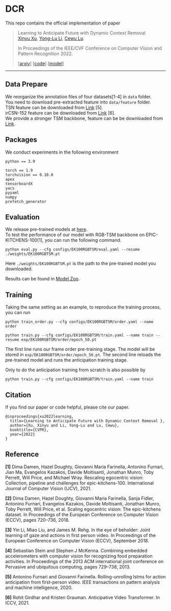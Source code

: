 # DCR

This repo contains the official implementation of paper


> Learning to Anticipate Future with Dynamic Context Removal    
> [Xinyu Xu](https://xuxinyu.website), [Yong-Lu Li](https://dirtyharrylyl.github.io/), [Cewu Lu](https://mvig.sjtu.edu.cn).
>
> In Proceedings of the IEEE/CVF Conference on Computer Vision and Pattern Recognition 2022.
> 
> [[arxiv](https://arxiv.org/abs/2204.02587)] [[code](https://github.com/AllenXuuu/DCR)] [[model](https://drive.google.com/drive/folders/1bXFs1_9HBPi74LpsYfxx753Vkc6BbEHa?usp=sharing)]
****

## Data Prepare

We reorganize the annotation files of four datasets[1-4] in ```data``` folder.   
You need to download pre-extracted feature into ```data/feature``` folder.    
TSN feature can be downloaded from [Link](https://github.com/fpv-iplab/rulstm) [5].   
irCSN-152 feature can be downloaded from [Link](https://github.com/facebookresearch/AVT) [6].    
We provide a stronger TSM backbone, feature can be be downloaded from [Link](https://drive.google.com/drive/folders/1spwT8r7Fcm1fJJFju_L7NdyyHKckODNo?usp=sharing).


## Packages

We conduct experiments in the following environment
```
python == 3.9

torch == 1.9
torchvision == 0.10.0
apex
tensorboardX
yacs
pyyaml
numpy
prefetch_generator
```


## Evaluation

We release pre-trained models at [here](https://drive.google.com/drive/folders/1bXFs1_9HBPi74LpsYfxx753Vkc6BbEHa?usp=sharing).  
To test the performance of our model with RGB-TSM backbone on EPIC-KITCHENS-100[1], you can run the following command.

```
python eval.py --cfg configs/EK100RGBTSM/eval.yaml --resume ./weights/EK100RGBTSM.pt
```

Here ```./weights/EK100RGBTSM.pt``` is the path to the pre-trained model you downloaded.

Results can be found in [Model Zoo](./docs/model_zoo.md).

## Training 

Taking the same setting as an example, to reproduce the training process, you can run

```
python train_order.py --cfg configs/EK100RGBTSM/order.yaml --name order

python train.py --cfg configs/EK100RGBTSM/train.yaml --name train --resume exp/EK100RGBTSM/order/epoch_50.pt
```

The first line runs our frame order pre-training stage. The model will be stored in ```exp/EK100RGBTSM/order/epoch_50.pt```. The second line reloads the pre-trained model and runs the anticipation training stage.

Only to do the anticipation training from scratch is also possible by

```
python train.py --cfg configs/EK100RGBTSM/train.yaml --name train 
```


## Citation

If you find our paper or code helpful, please cite our paper.

```
@inproceedings{xu2022learning,
  title={Learning to Anticipate Future with Dynamic Context Removal },
  author={Xu, Xinyu and Li, Yong-Lu and Lu, Cewu},
  booktitle={CVPR},
  year={2022}
}
```


## Reference

**[1]** Dima Damen, Hazel Doughty, Giovanni Maria Farinella, Antonino Furnari, Jian Ma, Evangelos Kazakos, Davide Moltisanti, Jonathan Munro, Toby Perrett, Will Price, and Michael Wray. Rescaling egocentric vision: Collection, pipeline and challenges for epic-kitchens-100. International Journal of Computer Vision (IJCV), 2021.

**[2]** Dima Damen, Hazel Doughty, Giovanni Maria Farinella, Sanja Fidler, Antonino Furnari, Evangelos Kazakos, Davide Moltisanti, Jonathan Munro, Toby Perrett, Will Price, et al. Scaling egocentric vision: The epic-kitchens dataset. In Proceedings of the European Conference on Computer Vision (ECCV), pages 720–736, 2018.

**[3]** Yin Li, Miao Liu, and James M. Rehg. In the eye of beholder: Joint learning of gaze and actions in first person video. In Proceedings of the European Conference on Computer Vision (ECCV), September 2018.


**[4]** Sebastian Stein and Stephen J McKenna. Combining embedded accelerometers with computer vision for recognizing food preparation activities. In Proceedings of the 2013 ACM international joint conference on Pervasive and ubiquitous computing, pages 729–738, 2013.

**[5]** Antonino Furnari and Giovanni Farinella. Rolling-unrolling lstms for action anticipation from first-person video. IEEE transactions on pattern analysis and machine intelligence, 2020.


**[6]** Rohit Girdhar and Kristen Grauman. Anticipative Video Transformer. In ICCV, 2021.


